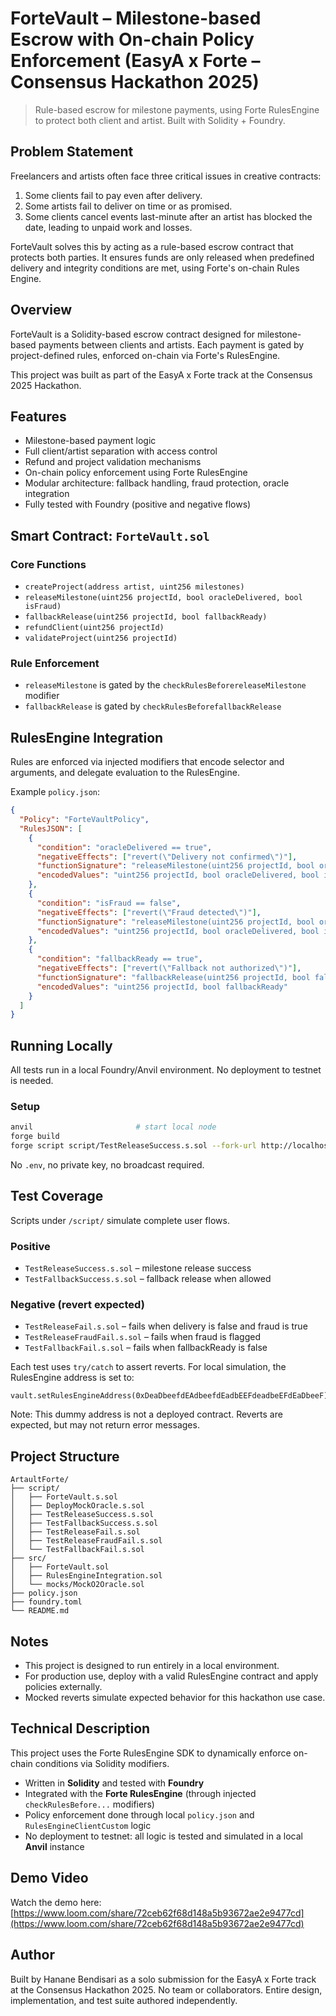 # ForteVault – Milestone-based Escrow with On-chain Policy Enforcement (EasyA x Forte – Consensus Hackathon 2025)

> Rule-based escrow for milestone payments, using Forte RulesEngine to protect both client and artist. Built with Solidity + Foundry.


## Problem Statement

Freelancers and artists often face three critical issues in creative contracts:

1. Some clients fail to pay even after delivery.
2. Some artists fail to deliver on time or as promised.
3. Some clients cancel events last-minute after an artist has blocked the date, leading to unpaid work and losses.

ForteVault solves this by acting as a rule-based escrow contract that protects both parties. It ensures funds are only released when predefined delivery and integrity conditions are met, using Forte's on-chain Rules Engine.

## Overview

ForteVault is a Solidity-based escrow contract designed for milestone-based payments between clients and artists. Each payment is gated by project-defined rules, enforced on-chain via Forte's RulesEngine.

This project was built as part of the EasyA x Forte track at the Consensus 2025 Hackathon.

## Features

* Milestone-based payment logic
* Full client/artist separation with access control
* Refund and project validation mechanisms
* On-chain policy enforcement using Forte RulesEngine
* Modular architecture: fallback handling, fraud protection, oracle integration
* Fully tested with Foundry (positive and negative flows)

## Smart Contract: `ForteVault.sol`

### Core Functions

* `createProject(address artist, uint256 milestones)`
* `releaseMilestone(uint256 projectId, bool oracleDelivered, bool isFraud)`
* `fallbackRelease(uint256 projectId, bool fallbackReady)`
* `refundClient(uint256 projectId)`
* `validateProject(uint256 projectId)`

### Rule Enforcement

* `releaseMilestone` is gated by the `checkRulesBeforereleaseMilestone` modifier
* `fallbackRelease` is gated by `checkRulesBeforefallbackRelease`

## RulesEngine Integration

Rules are enforced via injected modifiers that encode selector and arguments, and delegate evaluation to the RulesEngine.

Example `policy.json`:

```json
{
  "Policy": "ForteVaultPolicy",
  "RulesJSON": [
    {
      "condition": "oracleDelivered == true",
      "negativeEffects": ["revert(\"Delivery not confirmed\")"],
      "functionSignature": "releaseMilestone(uint256 projectId, bool oracleDelivered, bool isFraud)",
      "encodedValues": "uint256 projectId, bool oracleDelivered, bool isFraud"
    },
    {
      "condition": "isFraud == false",
      "negativeEffects": ["revert(\"Fraud detected\")"],
      "functionSignature": "releaseMilestone(uint256 projectId, bool oracleDelivered, bool isFraud)",
      "encodedValues": "uint256 projectId, bool oracleDelivered, bool isFraud"
    },
    {
      "condition": "fallbackReady == true",
      "negativeEffects": ["revert(\"Fallback not authorized\")"],
      "functionSignature": "fallbackRelease(uint256 projectId, bool fallbackReady)",
      "encodedValues": "uint256 projectId, bool fallbackReady"
    }
  ]
}
```

## Running Locally

All tests run in a local Foundry/Anvil environment. No deployment to testnet is needed.

### Setup

```bash
anvil                       # start local node
forge build
forge script script/TestReleaseSuccess.s.sol --fork-url http://localhost:8545
```

No `.env`, no private key, no broadcast required.

## Test Coverage

Scripts under `/script/` simulate complete user flows.

### Positive

* `TestReleaseSuccess.s.sol` – milestone release success
* `TestFallbackSuccess.s.sol` – fallback release when allowed

### Negative (revert expected)

* `TestReleaseFail.s.sol` – fails when delivery is false and fraud is true
* `TestReleaseFraudFail.s.sol` – fails when fraud is flagged
* `TestFallbackFail.s.sol` – fails when fallbackReady is false

Each test uses `try/catch` to assert reverts. For local simulation, the RulesEngine address is set to:

```solidity
vault.setRulesEngineAddress(0xDeaDbeefdEAdbeefdEadbEEFdeadbeEFdEaDbeeF);
```

Note: This dummy address is not a deployed contract. Reverts are expected, but may not return error messages.

## Project Structure

```
ArtaultForte/
├── script/
│   ├── ForteVault.s.sol
│   ├── DeployMockOracle.s.sol
│   ├── TestReleaseSuccess.s.sol
│   ├── TestFallbackSuccess.s.sol
│   ├── TestReleaseFail.s.sol
│   ├── TestReleaseFraudFail.s.sol
│   └── TestFallbackFail.s.sol
├── src/
│   ├── ForteVault.sol
│   ├── RulesEngineIntegration.sol
│   └── mocks/MockO2Oracle.sol
├── policy.json
├── foundry.toml
└── README.md
```

## Notes

* This project is designed to run entirely in a local environment.
* For production use, deploy with a valid RulesEngine contract and apply policies externally.
* Mocked reverts simulate expected behavior for this hackathon use case.

## Technical Description

This project uses the Forte RulesEngine SDK to dynamically enforce on-chain conditions via Solidity modifiers.

- Written in **Solidity** and tested with **Foundry**
- Integrated with the **Forte RulesEngine** (through injected `checkRulesBefore...` modifiers)
- Policy enforcement done through local `policy.json` and `RulesEngineClientCustom` logic
- No deployment to testnet: all logic is tested and simulated in a local **Anvil** instance

## Demo Video

Watch the demo here:  
[https://www.loom.com/share/72ceb62f68d148a5b93672ae2e9477cd](https://www.loom.com/share/72ceb62f68d148a5b93672ae2e9477cd)

## Author

Built by Hanane Bendisari as a solo submission for the EasyA x Forte track at the Consensus Hackathon 2025.
No team or collaborators. Entire design, implementation, and test suite authored independently.
